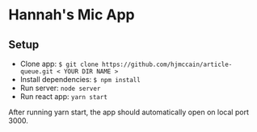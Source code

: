# Hannah's Mic App

## Setup

* Clone app: `$ git clone https://github.com/hjmccain/article-queue.git < YOUR DIR NAME >`
* Install dependencies: `$ npm install`
* Run server: `node server`
* Run react app: `yarn start`

After running yarn start, the app should automatically open on local port 3000.
